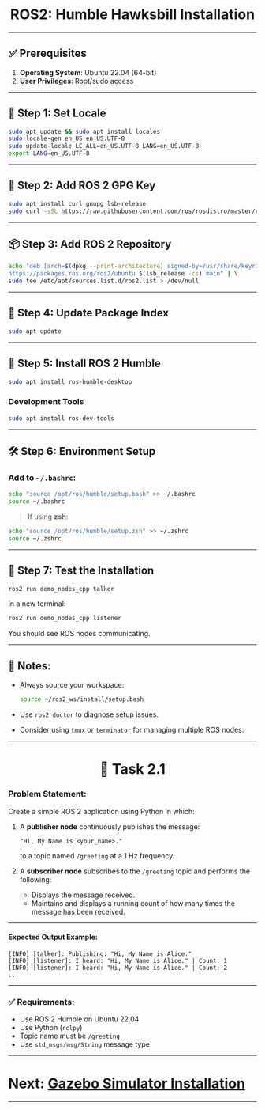 <h1 align="center">ROS2: Humble Hawksbill Installation</h1>

---

## ✅ Prerequisites

1. **Operating System**: Ubuntu 22.04 (64-bit)
2. **User Privileges**: Root/sudo access

---

## 🧩 Step 1: Set Locale

```bash
sudo apt update && sudo apt install locales
sudo locale-gen en_US en_US.UTF-8
sudo update-locale LC_ALL=en_US.UTF-8 LANG=en_US.UTF-8
export LANG=en_US.UTF-8
```

---

## 🔐 Step 2: Add ROS 2 GPG Key

```bash
sudo apt install curl gnupg lsb-release
sudo curl -sSL https://raw.githubusercontent.com/ros/rosdistro/master/ros.asc | sudo gpg --dearmor -o /usr/share/keyrings/ros-archive-keyring.gpg
```

---

## 📦 Step 3: Add ROS 2 Repository

```bash
echo "deb [arch=$(dpkg --print-architecture) signed-by=/usr/share/keyrings/ros-archive-keyring.gpg] \
https://packages.ros.org/ros2/ubuntu $(lsb_release -cs) main" | \
sudo tee /etc/apt/sources.list.d/ros2.list > /dev/null
```

---

## 🔄 Step 4: Update Package Index

```bash
sudo apt update
```

---

## 🧰 Step 5: Install ROS 2 Humble



```bash
sudo apt install ros-humble-desktop
```


### Development Tools

```bash
sudo apt install ros-dev-tools
```

---

## 🛠 Step 6: Environment Setup

### Add to `~/.bashrc`:

```bash
echo "source /opt/ros/humble/setup.bash" >> ~/.bashrc
source ~/.bashrc
```

> If using **zsh**:

```bash
echo "source /opt/ros/humble/setup.zsh" >> ~/.zshrc
source ~/.zshrc
```

---

## 🧪 Step 7: Test the Installation

```bash
ros2 run demo_nodes_cpp talker
```

In a new terminal:

```bash
ros2 run demo_nodes_cpp listener
```

You should see ROS nodes communicating.

---

## 📝 Notes:

* Always source your workspace:

  ```bash
  source ~/ros2_ws/install/setup.bash
  ```

* Use `ros2 doctor` to diagnose setup issues.

* Consider using `tmux` or `terminator` for managing multiple ROS nodes.

---

<h1 align="center">🎯 Task 2.1</h1>

### **Problem Statement:**

Create a simple ROS 2 application using Python in which:

1. A **publisher node** continuously publishes the message:

   ```
   "Hi, My Name is <your_name>."
   ```

   to a topic named `/greeting` at a 1 Hz frequency.

2. A **subscriber node** subscribes to the `/greeting` topic and performs the following:

   * Displays the message received.
   * Maintains and displays a running count of how many times the message has been received.

---

#### **Expected Output Example:**

```text
[INFO] [talker]: Publishing: "Hi, My Name is Alice."
[INFO] [listener]: I heard: "Hi, My Name is Alice." | Count: 1
[INFO] [listener]: I heard: "Hi, My Name is Alice." | Count: 2
...
```

---

### ✅ Requirements:

* Use ROS 2 Humble on Ubuntu 22.04
* Use Python (`rclpy`)
* Topic name must be `/greeting`
* Use `std_msgs/msg/String` message type

---

# Next: [Gazebo Simulator Installation](https://github.com/ShaneshrajeK/Aero_Modelling_Club_Summer_Camp_2025/blob/main/Week_2/gazebo.md)

---
